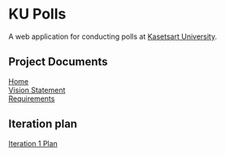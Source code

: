 # KU Polls

A web application for conducting polls at [Kasetsart University](https://www.ku.ac.th).

## Project Documents

[Home](../../wiki/Home)  
[Vision Statement](../../wiki/Vision%20Statement)  
[Requirements](../../wiki/Requirements)  

## Iteration plan
[Iteration 1 Plan](../../wiki/Iteration%201%20Plan)  

